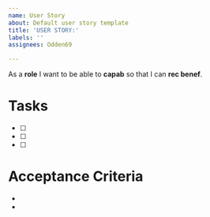 ```yaml
---
name: User Story
about: Default user story template
title: 'USER STORY:'
labels: ''
assignees: Odden69

---
```


As a **role** I want to be able to **capab** so that I can **rec benef**.

# Tasks
- [ ] 
- [ ] 
- [ ] 
  
# Acceptance Criteria
-
-
